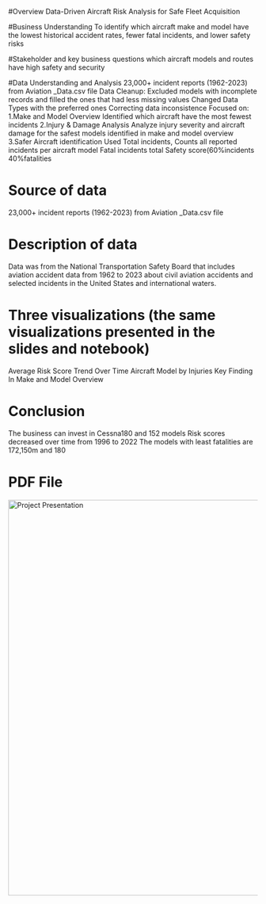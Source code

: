 #Overview
Data-Driven Aircraft Risk Analysis for Safe Fleet Acquisition

#Business Understanding
To identify which aircraft make and model have the lowest historical accident rates, fewer fatal incidents, and lower safety risks

#Stakeholder and key business questions
which aircraft models and routes have high safety and security

#Data Understanding and Analysis
23,000+ incident reports (1962-2023) from Aviation _Data.csv file 
Data Cleanup:
Excluded models with incomplete records and filled the ones that had less missing values 
Changed Data Types with the preferred ones 
Correcting data inconsistence
Focused on:
1.Make and Model Overview
Identified which aircraft have the most fewest incidents
2.Injury & Damage Analysis
Analyze injury severity and aircraft damage for the safest models identified in make and model overview
3.Safer Aircraft identification
Used Total incidents, Counts all reported incidents per aircraft model
Fatal incidents total
Safety score(60%incidents 40%fatalities 

# Source of data
23,000+ incident reports (1962-2023) from Aviation _Data.csv file 

# Description of data
Data was from the National Transportation Safety Board that includes aviation accident data from 1962 to 2023 about civil aviation accidents and selected incidents in the United States and international waters.

# Three visualizations (the same visualizations presented in the slides and notebook)
Average Risk Score Trend Over Time
Aircraft Model by Injuries
Key Finding In Make and Model Overview

# Conclusion
The business can invest in Cessna180 and 152 models
Risk scores decreased over time from 1996 to 2022
The models with least fatalities are 172,150m and 180
# PDF File
<img width="999" height="799" alt="Project Presentation" src="https://github.com/user-attachments/assets/d1ce7bac-7a86-4f9f-ba08-6e4200e06342" />



